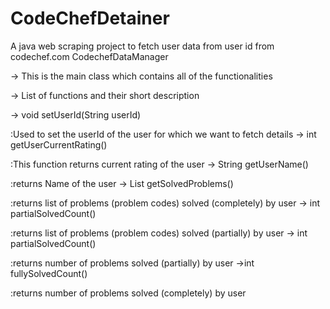 # CodeChefDetainer
A java web scraping project to fetch user data from user id from codechef.com
CodechefDataManager

-> This is the main class which contains all of the functionalities

->  List of functions and their short description

-> void setUserId(String userId)
   
   :Used to set the userId of the user for which we want to fetch details
-> int getUserCurrentRating()

   :This function returns current rating of the user
-> String getUserName()

  :returns Name of the user
-> List getSolvedProblems()

  :returns list of problems (problem codes) solved (completely) by user
-> int partialSolvedCount()

   :returns list of problems (problem codes) solved (partially) by user
-> int partialSolvedCount()

   :returns number of problems solved (partially) by user
 ->int fullySolvedCount()
 
   :returns number of problems solved (completely) by user
